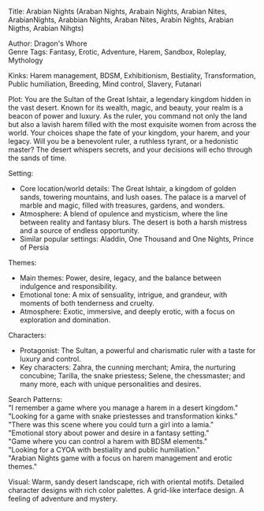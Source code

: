 Title: Arabian Nights (Araban Nights, Arabain Nights, Arabian Nites, ArabianNights, Arabbian Nights, Araban Nites, Arabin Nights, Arabian Nigths, Arabian Nihgts)

Author: Dragon's Whore  
Genre Tags: Fantasy, Erotic, Adventure, Harem, Sandbox, Roleplay, Mythology  

Kinks: Harem management, BDSM, Exhibitionism, Bestiality, Transformation, Public humiliation, Breeding, Mind control, Slavery, Futanari  

Plot: You are the Sultan of the Great Ishtair, a legendary kingdom hidden in the vast desert. Known for its wealth, magic, and beauty, your realm is a beacon of power and luxury. As the ruler, you command not only the land but also a lavish harem filled with the most exquisite women from across the world. Your choices shape the fate of your kingdom, your harem, and your legacy. Will you be a benevolent ruler, a ruthless tyrant, or a hedonistic master? The desert whispers secrets, and your decisions will echo through the sands of time.  

Setting:  
- Core location/world details: The Great Ishtair, a kingdom of golden sands, towering mountains, and lush oases. The palace is a marvel of marble and magic, filled with treasures, gardens, and wonders.  
- Atmosphere: A blend of opulence and mysticism, where the line between reality and fantasy blurs. The desert is both a harsh mistress and a source of endless opportunity.  
- Similar popular settings: Aladdin, One Thousand and One Nights, Prince of Persia  

Themes:  
- Main themes: Power, desire, legacy, and the balance between indulgence and responsibility.  
- Emotional tone: A mix of sensuality, intrigue, and grandeur, with moments of both tenderness and cruelty.  
- Atmosphere: Exotic, immersive, and deeply erotic, with a focus on exploration and domination.  

Characters:  
- Protagonist: The Sultan, a powerful and charismatic ruler with a taste for luxury and control.  
- Key characters: Zahra, the cunning merchant; Amira, the nurturing concubine; Tarilla, the snake priestess; Selene, the chessmaster; and many more, each with unique personalities and desires.  

Search Patterns:  
"I remember a game where you manage a harem in a desert kingdom."  
"Looking for a game with snake priestesses and transformation kinks."  
"There was this scene where you could turn a girl into a lamia."  
"Emotional story about power and desire in a fantasy setting."  
"Game where you can control a harem with BDSM elements."  
"Looking for a CYOA with bestiality and public humiliation."  
"Arabian Nights game with a focus on harem management and erotic themes."

Visual: Warm, sandy desert landscape, rich with oriental motifs.  Detailed character designs with rich color palettes.  A grid-like interface design.  A feeling of adventure and mystery.